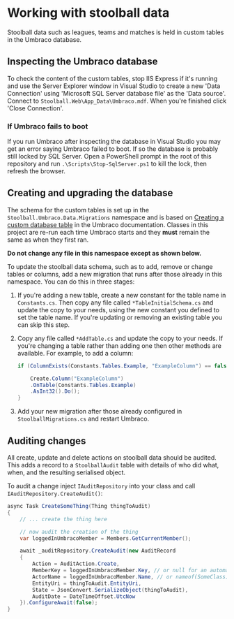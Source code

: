 # Working with stoolball data

Stoolball data such as leagues, teams and matches is held in custom tables in the Umbraco database.

## Inspecting the Umbraco database

To check the content of the custom tables, stop IIS Express if it's running and use the Server Explorer window in Visual Studio to create a new 'Data Connection' using 'Microsoft SQL Server database file' as the 'Data source'. Connect to `Stoolball.Web\App_Data\Umbraco.mdf`. When you're finished click 'Close Connection'.

### If Umbraco fails to boot

If you run Umbraco after inspecting the database in Visual Studio you may get an error saying Umbraco failed to boot. If so the database is probably still locked by SQL Server. Open a PowerShell prompt
in the root of this repository and run `.\Scripts\Stop-SqlServer.ps1` to kill the lock, then refresh the browser.

## Creating and upgrading the database

The schema for the custom tables is set up in the `Stoolball.Umbraco.Data.Migrations` namespace and is based on [Creating a custom database table](https://our.umbraco.com/Documentation/Extending/Database/) in the Umbraco documentation. Classes in this project are re-run each time Umbraco starts and they **must** remain the same as when they first ran.

**Do not change any file in this namespace except as shown below.**

To update the stoolball data schema, such as to add, remove or change tables or columns, add a new migration that runs after those already in this namespace. You can do this in three stages:

1. If you're adding a new table, create a new constant for the table name in `Constants.cs`. Then copy any file called `*TableInitialSchema.cs` and update the copy to your needs, using the new constant you defined to set the table name. If you're updating or removing an existing table you can skip this step.
2. Copy any file called `*AddTable.cs` and update the copy to your needs. If you're changing a table rather than adding one then other methods are available. For example, to add a column:

   ```csharp
   if (ColumnExists(Constants.Tables.Example, "ExampleColumn") == false) {

       Create.Column("ExampleColumn")
       .OnTable(Constants.Tables.Example)
       .AsInt32().Do();
   }
   ```

3. Add your new migration after those already configured in `StoolballMigrations.cs` and restart Umbraco.

## Auditing changes

All create, update and delete actions on stoolball data should be audited. This adds a record to a `StoolballAudit` table with details of who did what, when, and the resulting serialised object.

To audit a change inject `IAuditRepository` into your class and call `IAuditRepository.CreateAudit()`:

```csharp
async Task CreateSomeThing(Thing thingToAudit)
{
    // ... create the thing here

    // now audit the creation of the thing
    var loggedInUmbracoMember = Members.GetCurrentMember();

    await _auditRepository.CreateAudit(new AuditRecord
    {
        Action = AuditAction.Create,
        MemberKey = loggedInUmbracoMember.Key, // or null for an automated process
        ActorName = loggedInUmbracoMember.Name, // or nameof(SomeClass) for an automated process
        EntityUri = thingToAudit.EntityUri,
        State = JsonConvert.SerializeObject(thingToAudit),
        AuditDate = DateTimeOffset.UtcNow
    }).ConfigureAwait(false);
}
```
